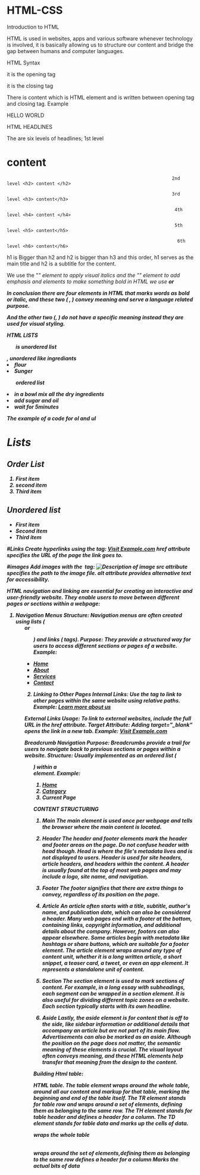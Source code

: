 # HTML-CSS
Introduction to HTML 

HTML is used in websites, apps and various software whenever technology is involved, it is basically allowing us to structure our content and bridge the gap between humans and computer languages. 

HTML Syntax  

<p> it is the opening tag 

</p> it is the closing tag 

There is content which is HTML element and is written between opening tag and closing tag. Example <p> HELLO WORLD </p> 

HTML HEADLINES 

The are six levels of headlines; 1st level <h1> content </h1> 

                                                                  2nd level <h2> content </h2> 

                                                                  3rd level <h3> content</h3> 

                                                                   4th level <h4> content </h4> 

                                                                   5th level <h5> content</h5> 

                                                                    6th level <h6> content</h6> 

h1 is Bigger than h2 and h2 is bigger than h3 and this order, h1 serves as the main title and h2 is a subtitle for the content. 

 We use the "<i>" element to apply visual italics and the "<em>" element to add emphasis and elements to make something bold in HTML we use <strong> or <b> 

In conclusion there are four elements in HTML that marks words as bold or italic, and these two (<em> , <strong>) convey meaning and serve a language related purpose. 

And the other two (<i>, <b>) do not have a specific meaning instead they are used for visual styling. 

HTML LISTS 

<ul> is unordered list </ul>, unordered like ingrediants 

<li>flour</li> 

<li>Sunger</li> 

<ol> ordered list </ol>  

<li>in a bowl mix all the dry ingredients</li> 

<li>add sugar and oil</li> 

<li>wait for 5minutes</li> 

The example of a code for ol and ul 
<!DOCTYPE html>
<html lang="en">
<head>
    <meta charset="UTF-8">
    <meta name="viewport" content="width=device-width, initial-scale=1.0">
    <title>Lists</title>
</head>
<body>
    <h1>Lists</h1>
    <h2>Order List</h2>
    <ol>
        <li>First item</li>
        <li>second item</li>
        <li>Third item</li>
    </ol>
    <h2>Unordered list</h2>
    <ul>
        <li>First item</li>
        <li>Second item</li>
        <li>Third item</li>
    </ul>
</body>
</html>

#Links
Create hyperlinks using the <a> tag:
<a href="https://www.example.com">Visit Example.com</a>
href attribute specifies the URL of the page the link goes to.

#images
Add images with the <img> tag:
<img src="image.jpg" alt="Description of image">
src attribute specifies the path to the image file.
alt attribute provides alternative text for accessibility.

HTML navigation and linking are essential for creating an interactive and user-friendly website. They enable users to move between different pages or sections within a webpage:
1. Navigation Menus
Structure: Navigation menus are often created using lists (<ul> or <ol>) and links (<a> tags).
Purpose: They provide a structured way for users to access different sections or pages of a website.
Example:
<nav>
    <ul>
        <li><a href="index.html">Home</a></li>
        <li><a href="about.html">About</a></li>
        <li><a href="services.html">Services</a></li>
        <li><a href="contact.html">Contact</a></li>
    </ul>
</nav>

2. Linking to Other Pages
Internal Links: Use the <a> tag to link to other pages within the same website using relative paths.
Example:
<a href="about.html">Learn more about us</a>

External Links
Usage: To link to external websites, include the full URL in the href attribute.
Target Attribute: Adding target="_blank" opens the link in a new tab.
Example:
<a href="https://www.example.com" target="_blank">Visit Example.com</a>

 Breadcrumb Navigation
Purpose: Breadcrumbs provide a trail for users to navigate back to previous sections or pages within a website.
Structure: Usually implemented as an ordered list (<ol>) within a <nav> element.
Example:
<nav aria-label="breadcrumb">
  <ol class="breadcrumb">
    <li class="breadcrumb-item"><a href="index.html">Home</a></li>
    <li class="breadcrumb-item"><a href="category.html">Category</a></li>
    <li class="breadcrumb-item active" aria-current="page">Current Page</li>
  </ol>
</n>

CONTENT STRUCTURING

1. Main
The main element is used once per webpage and tells the browser where the main content is located.

2. Header
The header and footer elements mark the header and footer areas on the page. Do not confuse header with head though. Head is where the file's metadata lives and is not displayed to users. Header is used for site headers, article headers, and headers within the content. A header is usually found at the top of most web pages and may include a logo, site name, and navigation.

3. Footer
The footer signifies that there are extra things to convey, regardless of its position on the page.

4. Article
An article often starts with a title, subtitle, author's name, and publication date, which can also be considered a header. Many web pages end with a footer at the bottom, containing links, copyright information, and additional details about the company. However, footers can also appear elsewhere. Some articles begin with metadata like hashtags or share buttons, which are suitable for a footer element. The article element wraps around any type of content unit, whether it is a long written article, a short snippet, a teaser card, a tweet, or even an app element. It represents a standalone unit of content.

5. Section
The section element is used to mark sections of content. For example, in a long essay with subheadings, each segment can be wrapped in a section element. It is also useful for dividing different topic zones on a website. Each section typically starts with its own headline.

6. Aside
Lastly, the aside element is for content that is off to the side, like sidebar information or additional details that accompany an article but are not part of its main flow. Advertisements can also be marked as an aside. Although the position on the page does not matter, the semantic meaning of these elements is crucial. The visual layout often conveys meaning, and these HTML elements help transfer that meaning from the design to the content.

Building Html table:

 HTML table. The table element wraps around the whole table, around all our content and markup for that table, marking the beginning and end of the table itself. The TR element stands for table row and wraps around a set of elements, defining them as belonging to the same row. The TH element stands for table header and defines a header for a column. The TD element stands for table data and marks up the cells of data. 


<table>wraps the whole table</table>
<tr>wraps around the set of elements,defining them as belonging to the same row</tr>
<th>defines a header for a column</th>
<td>Marks the actual bits of data</td>








 
